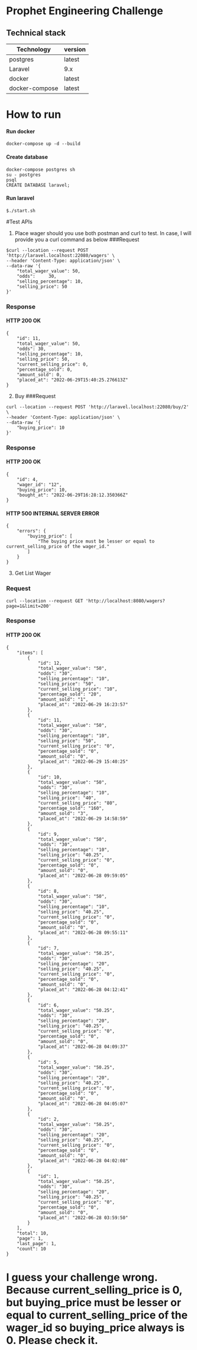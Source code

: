 # Prophet Engineering Challenge
## Technical stack
| Technology     | version | 
|----------------|---------|
| postgres       | latest  | 
| Laravel        | 9.x     |
| docker         | latest  |
| docker-compose | latest  |
# How to run

#### Run docker

```text
docker-compose up -d --build
```
#### Create database
```text
docker-compose postgres sh
su - postgres
psql
CREATE DATABASE laravel;
```
#### Run laravel
```
$./start.sh
```
#Test APIs
1. Place wager
   should you use both postman and curl to test. In case, I will provide you a curl command as below
   ###Request
```
$curl --location --request POST 'http://laravel.localhost:22080/wagers' \
--header 'Content-Type: application/json' \
--data-raw '{
    "total_wager_value": 50,
    "odds":     30,
    "selling_percentage": 10,
    "selling_price": 50
}'
```
### Response
#### HTTP 200 OK
```
{
    "id": 11,
    "total_wager_value": 50,
    "odds": 30,
    "selling_percentage": 10,
    "selling_price": 50,
    "current_selling_price": 0,
    "percentage_sold": 0,
    "amount_sold": 0,
    "placed_at": "2022-06-29T15:40:25.276613Z"
}
```

2. Buy
   ###Request
```
curl --location --request POST 'http://laravel.localhost:22080/buy/2' \
--header 'Content-Type: application/json' \
--data-raw '{
    "buying_price": 10
}'
```

### Response
#### HTTP 200 OK
```
{
    "id": 4,
    "wager_id": "12",
    "buying_price": 10,
    "bought_at": "2022-06-29T16:28:12.350366Z"
}
```
#### HTTP 500 INTERNAL SERVER ERROR
```
{
    "errors": {
        "buying_price": [
            "The buying price must be lesser or equal to current_selling_price of the wager_id."
        ]
    }
}
```
3. Get List Wager
### Request
```
curl --location --request GET 'http://localhost:8080/wagers?page=1&limit=200'
```
### Response
#### HTTP 200 OK
```
{
    "items": [
        {
            "id": 12,
            "total_wager_value": "50",
            "odds": "30",
            "selling_percentage": "10",
            "selling_price": "50",
            "current_selling_price": "10",
            "percentage_sold": "20",
            "amount_sold": "1",
            "placed_at": "2022-06-29 16:23:57"
        },
        {
            "id": 11,
            "total_wager_value": "50",
            "odds": "30",
            "selling_percentage": "10",
            "selling_price": "50",
            "current_selling_price": "0",
            "percentage_sold": "0",
            "amount_sold": "0",
            "placed_at": "2022-06-29 15:40:25"
        },
        {
            "id": 10,
            "total_wager_value": "50",
            "odds": "30",
            "selling_percentage": "10",
            "selling_price": "40",
            "current_selling_price": "80",
            "percentage_sold": "160",
            "amount_sold": "3",
            "placed_at": "2022-06-29 14:58:59"
        },
        {
            "id": 9,
            "total_wager_value": "50",
            "odds": "30",
            "selling_percentage": "10",
            "selling_price": "40.25",
            "current_selling_price": "0",
            "percentage_sold": "0",
            "amount_sold": "0",
            "placed_at": "2022-06-28 09:59:05"
        },
        {
            "id": 8,
            "total_wager_value": "50",
            "odds": "30",
            "selling_percentage": "10",
            "selling_price": "40.25",
            "current_selling_price": "0",
            "percentage_sold": "0",
            "amount_sold": "0",
            "placed_at": "2022-06-28 09:55:11"
        },
        {
            "id": 7,
            "total_wager_value": "50.25",
            "odds": "30",
            "selling_percentage": "20",
            "selling_price": "40.25",
            "current_selling_price": "0",
            "percentage_sold": "0",
            "amount_sold": "0",
            "placed_at": "2022-06-28 04:12:41"
        },
        {
            "id": 6,
            "total_wager_value": "50.25",
            "odds": "30",
            "selling_percentage": "20",
            "selling_price": "40.25",
            "current_selling_price": "0",
            "percentage_sold": "0",
            "amount_sold": "0",
            "placed_at": "2022-06-28 04:09:37"
        },
        {
            "id": 5,
            "total_wager_value": "50.25",
            "odds": "30",
            "selling_percentage": "20",
            "selling_price": "40.25",
            "current_selling_price": "0",
            "percentage_sold": "0",
            "amount_sold": "0",
            "placed_at": "2022-06-28 04:05:07"
        },
        {
            "id": 2,
            "total_wager_value": "50.25",
            "odds": "30",
            "selling_percentage": "20",
            "selling_price": "40.25",
            "current_selling_price": "0",
            "percentage_sold": "0",
            "amount_sold": "0",
            "placed_at": "2022-06-28 04:02:08"
        },
        {
            "id": 1,
            "total_wager_value": "50.25",
            "odds": "30",
            "selling_percentage": "20",
            "selling_price": "40.25",
            "current_selling_price": "0",
            "percentage_sold": "0",
            "amount_sold": "0",
            "placed_at": "2022-06-28 03:59:50"
        }
    ],
    "total": 10,
    "page": 1,
    "last_page": 1,
    "count": 10
}
```

# I guess your challenge wrong. Because current_selling_price is 0, but buying_price must be lesser or equal to current_selling_price of the wager_id so buying_price always is 0. Please check it.